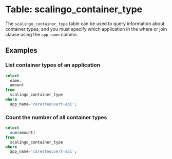 # Table: scalingo_container_type

The `scalingo_container_type` table can be used to query information about container types, and you must specify which application in the where or join clause using the `app_name` column.

## Examples

### List container types of an application

```sql
select
  name,
  amount
from
  scalingo_container_type
where
  app_name='caresteouvert-api';
```

### Count the number of all container types

```sql
select
  sum(amount)
from
  scalingo_container_type
where
  app_name='caresteouvert-api';
```
